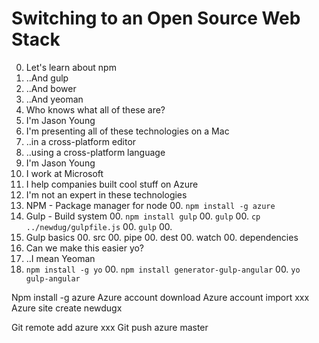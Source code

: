 # Switching to an Open Source Web Stack

0. Let's learn about npm
0. ..And gulp
0. ..And bower
0. ..And yeoman
0. Who knows what all of these are?
0. I'm Jason Young
0. I'm presenting all of these technologies on a Mac
0. ..in a cross-platform editor
0. ..using a cross-platform language
0. I'm Jason Young
0. I work at Microsoft
0. I help companies built cool stuff on Azure
0. I'm not an expert in these technologies
0. NPM - Package manager for node
	00. `npm install -g azure`
0. Gulp - Build system
    00. `npm install gulp`
	00. `gulp`
    00. `cp ../newdug/gulpfile.js`
	00. `gulp`
	00. 
0. Gulp basics
	00. src
	00. pipe
	00. dest
	00. watch
	00. dependencies
0. Can we make this easier yo?
0. ..I mean Yeoman
0. `npm install -g yo`
	00. `npm install generator-gulp-angular`
	00. `yo gulp-angular`
	


Npm install -g azure
Azure account download
Azure account import xxx
Azure site create newdugx

Git remote add azure xxx
Git push azure master
